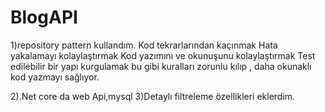 # BlogAPI
1)repository pattern kullandım.
Kod tekrarlarından kaçınmak
Hata yakalamayı kolaylaştırmak
Kod yazımını ve okunuşunu kolaylaştırmak
Test edilebilir bir yapı kurgulamak
bu gibi kuralları zorunlu kılıp , daha okunaklı kod yazmayı sağlıyor.

2).Net core da web Api,mysql
3)Detaylı filtreleme özellikleri eklerdim.
